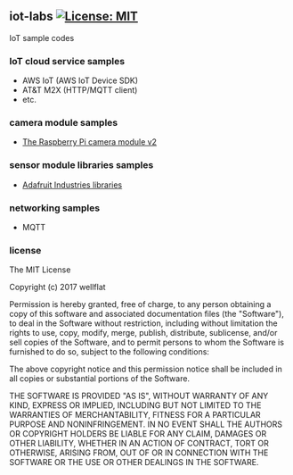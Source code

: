 ## iot-labs   [![License: MIT](https://img.shields.io/badge/License-MIT-blue.svg?style=flat-square)](https://opensource.org/licenses/MIT)
IoT sample codes

### IoT cloud service samples
- AWS IoT (AWS IoT Device SDK)
- AT&T M2X (HTTP/MQTT client)
- etc.

### camera module samples
- [The Raspberry Pi camera module v2](https://www.raspberrypi.org/products/camera-module-v2/)

### sensor module libraries samples
- [Adafruit Industries libraries](https://github.com/adafruit)

### networking samples
- MQTT

### license

The MIT License

Copyright (c) 2017 wellflat

Permission is hereby granted, free of charge, to any person obtaining a copy of this software and associated documentation files (the "Software"), to deal in the Software without restriction, including without limitation the rights to use, copy, modify, merge, publish, distribute, sublicense, and/or sell copies of the Software, and to permit persons to whom the Software is furnished to do so, subject to the following conditions:

The above copyright notice and this permission notice shall be included in all copies or substantial portions of the Software.

THE SOFTWARE IS PROVIDED "AS IS", WITHOUT WARRANTY OF ANY KIND, EXPRESS OR IMPLIED, INCLUDING BUT NOT LIMITED TO THE WARRANTIES OF MERCHANTABILITY, FITNESS FOR A PARTICULAR PURPOSE AND NONINFRINGEMENT. IN NO EVENT SHALL THE AUTHORS OR COPYRIGHT HOLDERS BE LIABLE FOR ANY CLAIM, DAMAGES OR OTHER LIABILITY, WHETHER IN AN ACTION OF CONTRACT, TORT OR OTHERWISE, ARISING FROM, OUT OF OR IN CONNECTION WITH THE SOFTWARE OR THE USE OR OTHER DEALINGS IN THE SOFTWARE.
